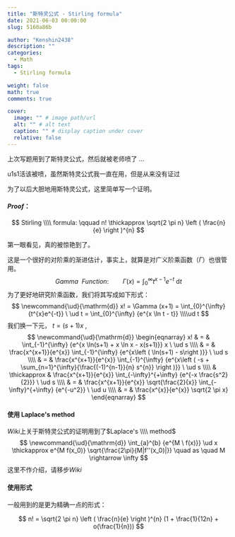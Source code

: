 ```yaml
---
title: "斯特灵公式 - Stirling formula"
date: 2021-06-03 00:00:00
slug: 5160a86b

author: "Kenshin2438"
description: ""
categories:
  - Math
tags:
  - Stirling formula

weight: false
math: true
comments: true

cover:
  image: "" # image path/url
  alt: "" # alt text
  caption: "" # display caption under cover
  relative: false
---
```


上次写题用到了斯特灵公式，然后就被老师喷了 $\dots$ 

u1s1活该被喷，虽然斯特灵公式我一直在用，但是从来没有证过

为了以后大胆地用斯特灵公式，这里简单写一个证明。

<!-- more -->

#### $Proof$：

$$
Stirling \\\\ formula: \qquad n! \thickapprox \sqrt{2 \pi n} \left ( \frac{n}{e} \right )^{n}
$$

第一眼看见，真的被惊艳到了。

这是一个很好的对阶乘的渐进估计，事实上，就算是对广义阶乘函数（$\Gamma$）也很管用。
$$
\newcommand{\ud}{\mathrm{d}}
Gamma \ \ Function: \qquad \Gamma{(x)} = \int_{0}^{\infty} t^{x-1}e^{-t} \ \ud t
$$
为了更好地研究阶乘函数，我们将其写成如下形式：
$$
\newcommand{\ud}{\mathrm{d}}
x! = \Gamma (x+1) = \int_{0}^{\infty} {t^{x}e^{-t}} \ \ud t =  \int_{0}^{\infty} {e^{x \ln t - t}} \\\\ud t
$$
我们换一下元， $t = (s+1)x$ ,
$$
\newcommand{\ud}{\mathrm{d}}
\begin{eqnarray}
x! & = & \int_{-1}^{\infty} {e^{x \ln(s+1) + x \ln x - x(s+1)}} x \ \ud s \\\\
& = & \frac{x^{x+1}}{e^{x}} \int_{-1}^{\infty} {e^{x\left ( \ln(s+1) - s\right )}} \ \ud s \\\\
& = & \frac{x^{x+1}}{e^{x}} \int_{-1}^{\infty} {e^{x\left ( -s + \sum_{n=1}^{\infty}{\frac{(-1)^{n-1}}{n} s^{n}} \right )}} \ \ud s \\\\
& \thickapprox & \frac{x^{x+1}}{e^{x}} \int_{-\infty}^{+\infty} {e^{-x \frac{s^2}{2}}} \ \ud s \\\\
& = & \frac{x^{x+1}}{e^{x}} \sqrt{\frac{2}{x}} \int_{-\infty}^{+\infty} {e^{-u^2}} \ \ud u \\\\
& = & \frac{x^{x}}{e^{x}} \sqrt{2 \pi x}
\end{eqnarray}
$$

####  使用 Laplace's method

$Wiki$上关于斯特灵公式的证明用到了$Laplace's \\\\ method$
$$
\newcommand{\ud}{\mathrm{d}}
\int_{a}^{b} {e^{M \ f(x)}} \ud x \thickapprox e^{M f(x_0)} \sqrt{\frac{2\pi}{M|f''(x_0)|}} \quad as \quad M \rightarrow \infty
$$
这里不作介绍，请移步$Wiki$

#### 使用形式

一般用到的是更为精确一点的形式：

$$
n! = \sqrt{2 \pi n} \left ( \frac{n}{e} \right )^{n} (1 + \frac{1}{12n} + o(\frac{1}{n}))
$$